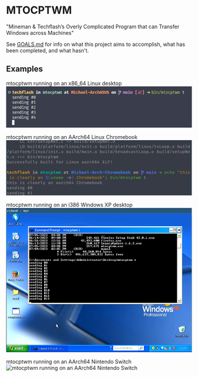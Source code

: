 # MTOCPTWM

"Mineman & Techflash’s Overly Complicated Program that can Transfer Windows across Machines"

See [GOALS.md](./GOALS.md) for info on what this project aims to accomplish, what has been completed, and what hasn't.

## Examples

mtocptwm running on an x86_64 Linux desktop  
![mtocptwm running on an x86_64 Linux desktop](img/linux_x86.png)

mtocptwm running on an AArch64 Linux Chromebook  
![mtocptwm running on an AArch64 Linux Chromebook](img/linux_a64.png)

mtocptwm running on an i386 Windows XP desktop  
![mtocptwm running on an i386 Windows XP desktop](img/winxp_i386.png)

mtocptwm running on an AArch64 Nintendo Switch  
![mtocptwm running on an AArch64 Nintendo Switch](img/nswitch.png)


